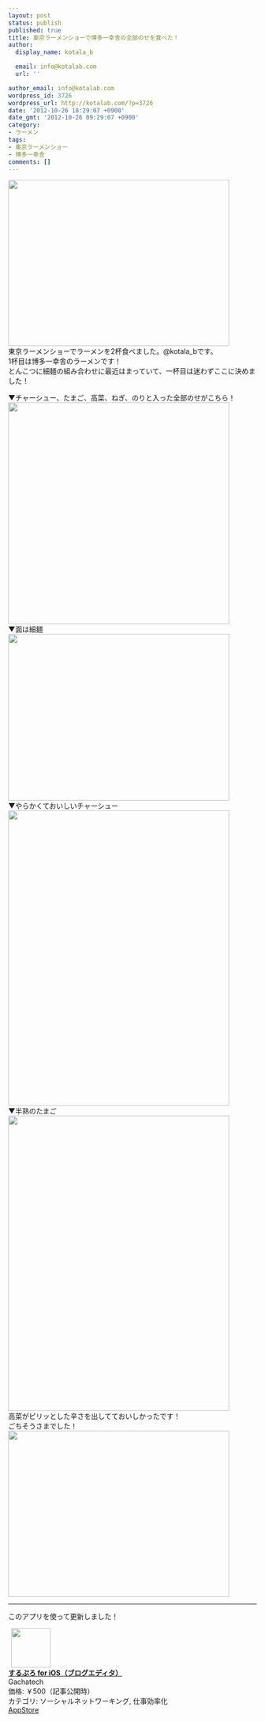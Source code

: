 ```yaml
---
layout: post
status: publish
published: true
title: 東京ラーメンショーで博多一幸舎の全部のせを食べた！
author:
  display_name: kotala_b

  email: info@kotalab.com
  url: ''

author_email: info@kotalab.com
wordpress_id: 3726
wordpress_url: http://kotalab.com/?p=3726
date: '2012-10-26 18:29:07 +0900'
date_gmt: '2012-10-26 09:29:07 +0900'
category:
- ラーメン
tags:
- 東京ラーメンショー
- 博多一幸舎
comments: []
---
```

<p><img alt="" src="http://kotalab.com/wp-content/uploads/slooProImg_20121026182849.jpg" width="448" height="336" /><br />
東京ラーメンショーでラーメンを2杯食べました。@kotala_bです。<br />
1杯目は博多一幸舎のラーメンです！<br />
とんこつに細麺の組み合わせに最近はまっていて、一杯目は迷わずここに決めました！<br />
<!--more--></p>
<p>▼チャーシュー、たまご、高菜、ねぎ、のりと入った全部のせがこちら！<br />
<img alt="" src="http://kotalab.com/wp-content/uploads/slooProImg_20121026182904.jpg" width="448" height="448" /><br />
▼面は細麺<br />
<img alt="" src="http://kotalab.com/wp-content/uploads/slooProImg_20121026182903.jpg" width="448" height="337" /><br />
▼やらかくておいしいチャーシュー<br />
<img alt="" src="http://kotalab.com/wp-content/uploads/slooProImg_20121026182855.jpg" width="448" height="597" /><br />
▼半熟のたまご<br />
<img alt="" src="http://kotalab.com/wp-content/uploads/slooProImg_20121026182852.jpg" width="448" height="597" /><br />
高菜がピリッとした辛さを出してておいしかったです！<br />
ごちそうさまでした！<br />
<img alt="" src="http://kotalab.com/wp-content/uploads/slooProImg_20121026182851.jpg" width="448" height="336" /></p>
<hr>
<p>このアプリを使って更新しました！</p>
<div class="applink">
<div class="applinkimg"><a href="https://itunes.apple.com/jp/app/surupuro-for-ios-buroguedita/id436676299?mt=8&uo=4&at=10l4yU" rel="nofollow" target="_blank"><img hspace="6" src="http://a719.phobos.apple.com/us/r30/Purple/v4/65/cb/b3/65cbb3f2-2ee6-e256-dfc6-a3d0a71164a5/mzl.rsnfterj.jpg" width="80" /></a></div>
<div class="applinktext">
<div class="applinktitle"><strong><a href="https://itunes.apple.com/jp/app/surupuro-for-ios-buroguedita/id436676299?mt=8&uo=4&at=10l4yU" rel="nofollow" target="_blank">するぷろ for iOS（ブログエディタ）</a></strong></div>
<div class="applinkinfo">Gachatech</div>
<div class="applinkinfo">価格: ￥500（記事公開時）</div>
<div class="applinkinfo">カテゴリ: ソーシャルネットワーキング, 仕事効率化</div>
</div>
<div class="clear"></div>
<div class="appstorelink"><a href="https://itunes.apple.com/jp/app/surupuro-for-ios-buroguedita/id436676299?mt=8&uo=4&at=10l4yU" rel="nofollow" target="_blank">AppStore</a></div>
</div>
